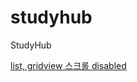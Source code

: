 # studyhub

StudyHub

[list, gridview 스크롤 disabled](https://github.com/flutter/flutter/issues/18503)